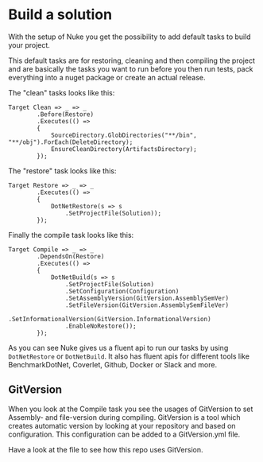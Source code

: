 # Build a solution

With the setup of Nuke you get the possibility to add default tasks to build your project.

This default tasks are for restoring, cleaning and then compiling the project and are basically the tasks you want to run before you then run tests, pack everything into a nuget package or create an actual release.

The "clean" tasks looks like this:

```
Target Clean => _ => _
        .Before(Restore)
        .Executes(() =>
        {
            SourceDirectory.GlobDirectories("**/bin", "**/obj").ForEach(DeleteDirectory);
            EnsureCleanDirectory(ArtifactsDirectory);
        });
```

The "restore" task looks like this:

```
Target Restore => _ => _
        .Executes(() =>
        {
            DotNetRestore(s => s
                .SetProjectFile(Solution));
        });
```

Finally the compile task looks like this:

```
Target Compile => _ => _
        .DependsOn(Restore)
        .Executes(() =>
        {
            DotNetBuild(s => s
                .SetProjectFile(Solution)
                .SetConfiguration(Configuration)
                .SetAssemblyVersion(GitVersion.AssemblySemVer)
                .SetFileVersion(GitVersion.AssemblySemFileVer)
                .SetInformationalVersion(GitVersion.InformationalVersion)
                .EnableNoRestore());
        });
```

As you can see Nuke gives us a fluent api to run our tasks by using `DotNetRestore` or `DotNetBuild`.
It also has fluent apis for different tools like BenchmarkDotNet, Coverlet, Github, Docker or Slack and more.

## GitVersion

When you look at the Compile task you see the usages of GitVersion to set Assembly- and file-version during compiling. GitVersion is a tool which creates automatic version by looking at your repository and based on configuration. This configuration can be added to a GitVersion.yml file.

Have a look at the file to see how this repo uses GitVersion.